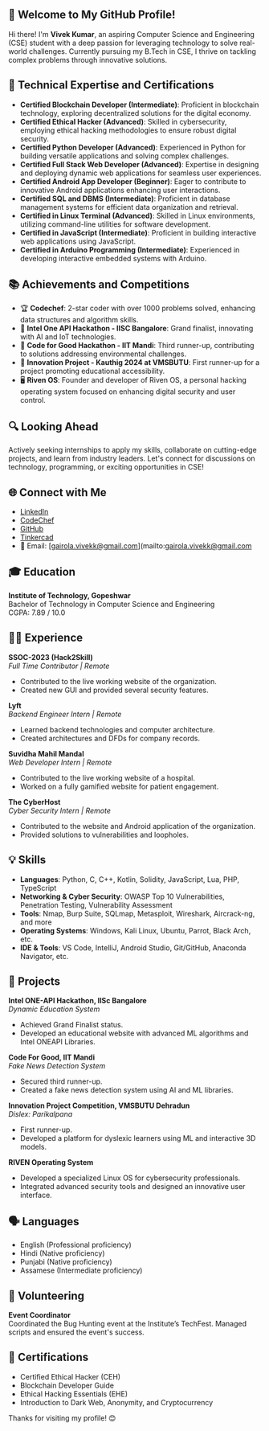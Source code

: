 ## 🚀 Welcome to My GitHub Profile!

Hi there! I'm **Vivek Kumar**, an aspiring Computer Science and Engineering (CSE) student with a deep passion for leveraging technology to solve real-world challenges. Currently pursuing my B.Tech in CSE, I thrive on tackling complex problems through innovative solutions.

## 🌟 Technical Expertise and Certifications

- **Certified Blockchain Developer (Intermediate)**: Proficient in blockchain technology, exploring decentralized solutions for the digital economy.
- **Certified Ethical Hacker (Advanced)**: Skilled in cybersecurity, employing ethical hacking methodologies to ensure robust digital security.
- **Certified Python Developer (Advanced)**: Experienced in Python for building versatile applications and solving complex challenges.
- **Certified Full Stack Web Developer (Advanced)**: Expertise in designing and deploying dynamic web applications for seamless user experiences.
- **Certified Android App Developer (Beginner)**: Eager to contribute to innovative Android applications enhancing user interactions.
- **Certified SQL and DBMS (Intermediate)**: Proficient in database management systems for efficient data organization and retrieval.
- **Certified in Linux Terminal (Advanced)**: Skilled in Linux environments, utilizing command-line utilities for software development.
- **Certified in JavaScript (Intermediate)**: Proficient in building interactive web applications using JavaScript.
- **Certified in Arduino Programming (Intermediate)**: Experienced in developing interactive embedded systems with Arduino.

## 📚 Achievements and Competitions

- 🏆 **Codechef**: 2-star coder with over 1000 problems solved, enhancing data structures and algorithm skills.
- 🥈 **Intel One API Hackathon - IISC Bangalore**: Grand finalist, innovating with AI and IoT technologies.
- 🥉 **Code for Good Hackathon - IIT Mandi**: Third runner-up, contributing to solutions addressing environmental challenges.
- 🥈 **Innovation Project - Kauthig 2024 at VMSBUTU**: First runner-up for a project promoting educational accessibility.
- 🖥️ **Riven OS**: Founder and developer of Riven OS, a personal hacking operating system focused on enhancing digital security and user control.

## 🔍 Looking Ahead

Actively seeking internships to apply my skills, collaborate on cutting-edge projects, and learn from industry leaders. Let's connect for discussions on technology, programming, or exciting opportunities in CSE!

## 🌐 Connect with Me

- [LinkedIn](https://www.linkedin.com/in/vivek-kumar-3227a4265/)
- [CodeChef](https://www.codechef.com/users/vivek5450)
- [GitHub](https://github.com/vivek5456)
- [Tinkercad](https://www.tinkercad.com/users/lqyeI8KBlE9-vivek-kumar)
- 📧 Email: [gairola.vivekk@gmail.com](mailto:gairola.vivekk@gmail.com

## 🎓 Education

**Institute of Technology, Gopeshwar**  
Bachelor of Technology in Computer Science and Engineering  
CGPA: 7.89 / 10.0

## 🧑‍💻 Experience

**SSOC-2023 (Hack2Skill)**  
*Full Time Contributor | Remote*  
- Contributed to the live working website of the organization.
- Created new GUI and provided several security features.

**Lyft**  
*Backend Engineer Intern | Remote*  
- Learned backend technologies and computer architecture.
- Created architectures and DFDs for company records.

**Suvidha Mahil Mandal**  
*Web Developer Intern | Remote*  
- Contributed to the live working website of a hospital.
- Worked on a fully gamified website for patient engagement.

**The CyberHost**  
*Cyber Security Intern | Remote*  
- Contributed to the website and Android application of the organization.
- Provided solutions to vulnerabilities and loopholes.

## 💡 Skills

- **Languages**: Python, C, C++, Kotlin, Solidity, JavaScript, Lua, PHP, TypeScript
- **Networking & Cyber Security**: OWASP Top 10 Vulnerabilities, Penetration Testing, Vulnerability Assessment
- **Tools**: Nmap, Burp Suite, SQLmap, Metasploit, Wireshark, Aircrack-ng, and more
- **Operating Systems**: Windows, Kali Linux, Ubuntu, Parrot, Black Arch, etc.
- **IDE & Tools**: VS Code, IntelliJ, Android Studio, Git/GitHub, Anaconda Navigator, etc.

## 🌟 Projects

**Intel ONE-API Hackathon, IISc Bangalore**  
*Dynamic Education System*  
- Achieved Grand Finalist status.
- Developed an educational website with advanced ML algorithms and Intel ONEAPI Libraries.

**Code For Good, IIT Mandi**  
*Fake News Detection System*  
- Secured third runner-up.
- Created a fake news detection system using AI and ML libraries.

**Innovation Project Competition, VMSBUTU Dehradun**  
*Dislex: Parikalpana*  
- First runner-up.
- Developed a platform for dyslexic learners using ML and interactive 3D models.

**RIVEN Operating System**  
- Developed a specialized Linux OS for cybersecurity professionals.
- Integrated advanced security tools and designed an innovative user interface.

## 🗣️ Languages

- English (Professional proficiency)
- Hindi (Native proficiency)
- Punjabi (Native proficiency)
- Assamese (Intermediate proficiency)

## 🤝 Volunteering

**Event Coordinator**  
Coordinated the Bug Hunting event at the Institute’s TechFest. Managed scripts and ensured the event's success.

## 📜 Certifications

- Certified Ethical Hacker (CEH)
- Blockchain Developer Guide
- Ethical Hacking Essentials (EHE)
- Introduction to Dark Web, Anonymity, and Cryptocurrency

Thanks for visiting my profile! 😊
